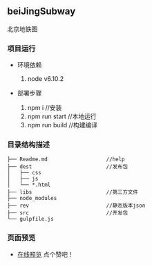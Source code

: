 ## beiJingSubway
北京地铁图

### 项目运行
- 环境依赖
    1. node v6.10.2

- 部署步骤
    1. npm i  //安装
    2. npm run start //本地运行
    3. npm run build //构建编译

### 目录结构描述
```
├── Readme.md                   //help
├── dest                        //发布包
│   ├── css
│   ├── js                
│   └── *.html        
├── libs                        //第三方文件
├── node_modules                  
├── rev                         //静态版本json
├── src                         //开发包
└── gulpfile.js
```

### 页面预览
- [在线预览](http://47.106.166.17:5101) 点个赞吧！

